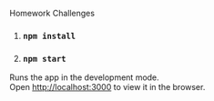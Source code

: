 Homework Challenges
1. ### `npm install`

2. ### `npm start`

Runs the app in the development mode.\
Open [http://localhost:3000](http://localhost:3000) to view it in the browser.

